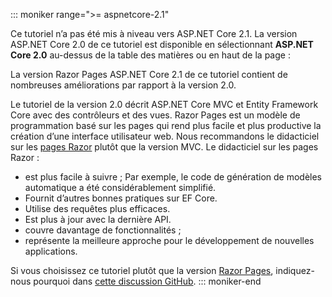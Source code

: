 ::: moniker range=">= aspnetcore-2.1"

Ce tutoriel n’a pas été mis à niveau vers ASP.NET Core 2.1. La version ASP.NET Core 2.0 de ce tutoriel est disponible en sélectionnant **ASP.NET Core 2.0** au-dessus de la table des matières ou en haut de la page :

La version Razor Pages ASP.NET Core 2.1 de ce tutoriel contient de nombreuses améliorations par rapport à la version 2.0.

Le tutoriel de la version 2.0 décrit ASP.NET Core MVC et Entity Framework Core avec des contrôleurs et des vues. Razor Pages est un modèle de programmation basé sur les pages qui rend plus facile et plus productive la création d’une interface utilisateur web. Nous recommandons le didacticiel sur les [pages Razor](xref:data/ef-rp/intro) plutôt que la version MVC. Le didacticiel sur les pages Razor :

* est plus facile à suivre ; Par exemple, le code de génération de modèles automatique a été considérablement simplifié.
* Fournit d’autres bonnes pratiques sur EF Core.
* Utilise des requêtes plus efficaces.
* Est plus à jour avec la dernière API.
* couvre davantage de fonctionnalités ;
* représente la meilleure approche pour le développement de nouvelles applications.

Si vous choisissez ce tutoriel plutôt que la version [Razor Pages](xref:data/ef-rp/intro), indiquez-nous pourquoi dans [cette discussion GitHub](https://github.com/aspnet/Docs/issues/6146).
::: moniker-end

